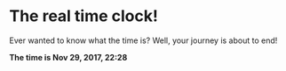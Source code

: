 # The real time clock!

Ever wanted to know what the time is? Well, your journey is about to end!

**The time is Nov 29, 2017, 22:28**